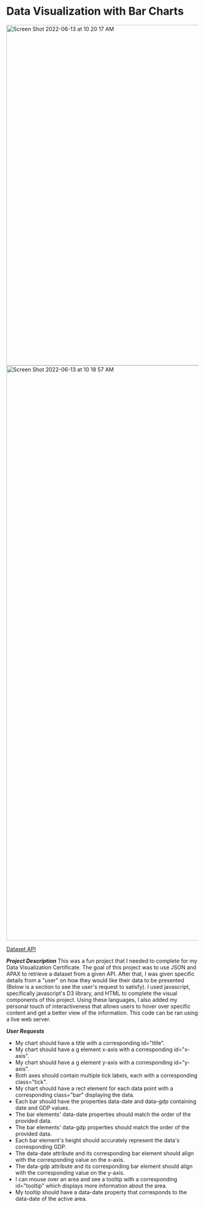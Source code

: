 # Data Visualization with Bar Charts

<img width="892" alt="Screen Shot 2022-06-13 at 10 20 17 AM" src="https://user-images.githubusercontent.com/98536588/173388128-bdb18fe8-4abf-4a7c-8562-5ffc17671c55.png">


<img width="1506" alt="Screen Shot 2022-06-13 at 10 18 57 AM" src="https://user-images.githubusercontent.com/98536588/173388187-6d37c332-114b-42d4-8d95-e8fc39039ce8.png">


[Dataset API](https://raw.githubusercontent.com/freeCodeCamp/ProjectReferenceData/master/GDP-data.json)

***Project Description***
This was a fun project that I needed to complete for my Data Visualization Certificate. 
The goal of this project was to use JSON and APAX to retrieve a dataset from a given API. After that,
I was given specific details from a "user" on how they would like their data to be presented (Below is a section
to see the user's request to satisfy). I used javascript, specifically javascript's D3 library, and HTML to complete the visual
components of this project. Using these languages, I also added my personal touch of interactiveness that allows users to hover
over specific content and get a better view of the information. This code can be ran using a live web server. 

***User Requests***
- My chart should have a title with a corresponding id="title".
- My chart should have a g element x-axis with a corresponding id="x-axis".
- My chart should have a g element y-axis with a corresponding id="y-axis".
- Both axes should contain multiple tick labels, each with a corresponding class="tick".
- My chart should have a rect element for each data point with a corresponding class="bar" displaying the data.
- Each bar should have the properties data-date and data-gdp containing date and GDP values.
- The bar elements' data-date properties should match the order of the provided data.
- The bar elements' data-gdp properties should match the order of the provided data.
- Each bar element's height should accurately represent the data's corresponding GDP.
- The data-date attribute and its corresponding bar element should align with the corresponding value on the x-axis.
- The data-gdp attribute and its corresponding bar element should align with the corresponding value on the y-axis.
- I can mouse over an area and see a tooltip with a corresponding id="tooltip" which displays more information about the area.
- My tooltip should have a data-date property that corresponds to the data-date of the active area.


